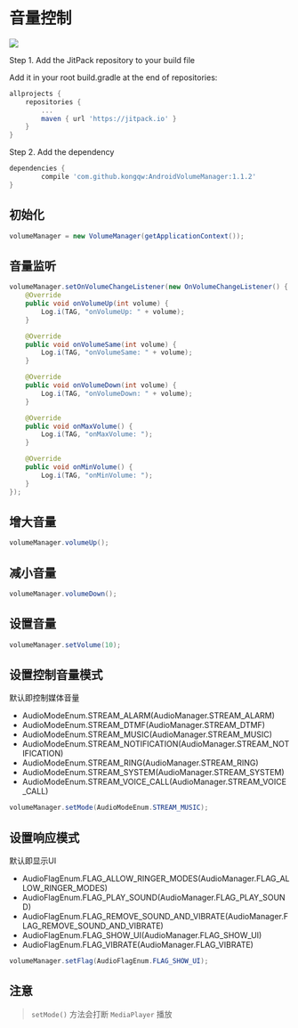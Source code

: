 # 音量控制

[![](https://jitpack.io/v/kongqw/AndroidVolumeManager.svg)](https://jitpack.io/#kongqw/AndroidVolumeManager)

Step 1. Add the JitPack repository to your build file

Add it in your root build.gradle at the end of repositories:

``` gradle
allprojects {
    repositories {
        ...
        maven { url 'https://jitpack.io' }
    }
}
```

Step 2. Add the dependency

``` gradle
dependencies {
        compile 'com.github.kongqw:AndroidVolumeManager:1.1.2'
}
```

## 初始化

``` java
volumeManager = new VolumeManager(getApplicationContext());
```

## 音量监听

``` java
volumeManager.setOnVolumeChangeListener(new OnVolumeChangeListener() {
    @Override
    public void onVolumeUp(int volume) {
        Log.i(TAG, "onVolumeUp: " + volume);
    }

    @Override
    public void onVolumeSame(int volume) {
        Log.i(TAG, "onVolumeSame: " + volume);
    }

    @Override
    public void onVolumeDown(int volume) {
        Log.i(TAG, "onVolumeDown: " + volume);
    }

    @Override
    public void onMaxVolume() {
        Log.i(TAG, "onMaxVolume: ");
    }

    @Override
    public void onMinVolume() {
        Log.i(TAG, "onMinVolume: ");
    }
});
```

## 增大音量
``` java
volumeManager.volumeUp();
```

## 减小音量
``` java
volumeManager.volumeDown();
```

## 设置音量
``` java
volumeManager.setVolume(10);
```

## 设置控制音量模式

默认即控制媒体音量

- AudioModeEnum.STREAM_ALARM(AudioManager.STREAM_ALARM)
- AudioModeEnum.STREAM_DTMF(AudioManager.STREAM_DTMF)
- AudioModeEnum.STREAM_MUSIC(AudioManager.STREAM_MUSIC)
- AudioModeEnum.STREAM_NOTIFICATION(AudioManager.STREAM_NOTIFICATION)
- AudioModeEnum.STREAM_RING(AudioManager.STREAM_RING)
- AudioModeEnum.STREAM_SYSTEM(AudioManager.STREAM_SYSTEM)
- AudioModeEnum.STREAM_VOICE_CALL(AudioManager.STREAM_VOICE_CALL)

``` java
volumeManager.setMode(AudioModeEnum.STREAM_MUSIC);
```

## 设置响应模式

默认即显示UI

- AudioFlagEnum.FLAG_ALLOW_RINGER_MODES(AudioManager.FLAG_ALLOW_RINGER_MODES)
- AudioFlagEnum.FLAG_PLAY_SOUND(AudioManager.FLAG_PLAY_SOUND)
- AudioFlagEnum.FLAG_REMOVE_SOUND_AND_VIBRATE(AudioManager.FLAG_REMOVE_SOUND_AND_VIBRATE)
- AudioFlagEnum.FLAG_SHOW_UI(AudioManager.FLAG_SHOW_UI)
- AudioFlagEnum.FLAG_VIBRATE(AudioManager.FLAG_VIBRATE)

``` java
volumeManager.setFlag(AudioFlagEnum.FLAG_SHOW_UI);
```


## 注意

> `setMode()` 方法会打断 `MediaPlayer` 播放
